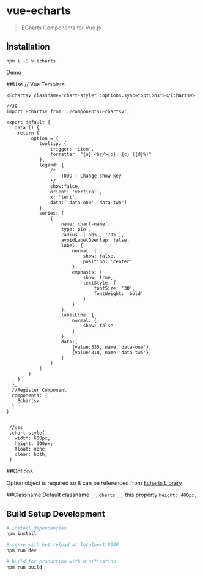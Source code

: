 # vue-echarts

> ECharts Components for Vue.js 

## İnstallation 

    npm i -S v-echarts

[Demo](https://echart-vue.herokuapp.com/)

##Use
	// Vue Template
	
	<Echartsv classname="chart-style" :options.sync="options"></Echartsv>
 
    //JS
    import Echartsv from './components/Echartsv';
    
    export default {
       data () {
        return {
	         option = {
			    tooltip: {
			        trigger: 'item',
			        formatter: "{a} <br/>{b}: {c} ({d}%)"
			    },
			    legend: {
			        /*
			            TODO : Change show key 
			        */
			        show:false,
			        orient: 'vertical',
			        x: 'left',
			        data:['data-one','data-two']
			    },
			    series: [
			        {
			            name:'chart-name',
			            type:'pie',
			            radius: ['50%', '70%'],
			            avoidLabelOverlap: false,
			            label: {
			                normal: {
			                    show: false,
			                    position: 'center'
			                },
			                emphasis: {
			                    show: true,
			                    textStyle: {
			                        fontSize: '30',
			                        fontWeight: 'bold'
			                    }
			                }
			            },
			            labelLine: {
			                normal: {
			                    show: false
			                }
			            },
			            data:[
			                {value:335, name:'data-one'},
			                {value:310, name:'data-two'},
			            ]
			        }
			    ]
			}
        }
      },
      //Register Component
      components: {
        Echartsv
      }
    }
   
    
	 //css
     .chart-style{
       width: 600px;
       height: 300px;
       float: none;
       clear: both;
     }


##Options 


Option object is required so It can be referenced from [Echarts Library](https://ecomfe.github.io/echarts/doc/doc-en.html)

##Classname
Default classname `___charts___` this property `height: 400px;`

## Build Setup Development

``` bash
# install dependencies
npm install

# serve with hot reload at localhost:8080
npm run dev

# build for production with minification
npm run build

```


